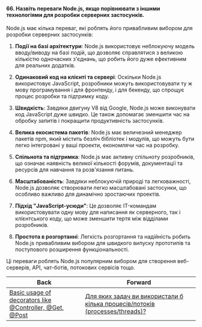 #### 66. Назвіть переваги Node.js, якщо порівнювати з іншими технологіями для розробки серверних застосунків.

Node.js має кілька переваг, які роблять його привабливим вибором для розробки серверних застосунків:

1. **Події на базі архітектури**: Node.js використовує неблокуючу модель вводу/виводу на базі подій, що дозволяє справлятися з великою кількістю одночасних з'єднань, що робить його дуже ефективним для реальних додатків.

2. **Одинаковий код на клієнті та сервері**: Оскільки Node.js використовує JavaScript, розробники можуть використовувати ту ж мову програмування і для фронтенду, і для бекенду, що спрощує процес розробки та підтримку коду.

3. **Швидкість**: Завдяки двигуну V8 від Google, Node.js може виконувати код JavaScript дуже швидко. Це також допомагає зменшити час на обробку запитів і покращити продуктивність застосунків.

4. **Велика екосистема пакетів**: Node.js має величезний менеджер пакетів npm, який містить безліч бібліотек і модулів, що можуть бути легко інтегровані у ваші проекти, економлячи час на розробку.

5. **Спільнота та підтримка**: Node.js має активну спільноту розробників, що означає наявність великої кількості форумів, документації та ресурсів для навчання та розв'язання питань.

6. **Масштабованість**: Завдяки неблокуючій природі та легковажності, Node.js дозволяє створювати легко масштабовані застосунки, що особливо важливо для динамічно зростаючих проектів.

7. **Підхід "JavaScript-усюди"**: Це дозволяє IT-командам використовувати одну мову для написання як серверного, так і клієнтського коду, що може зменшити тертя між відділами розробників.

8. **Простота в розгортанні**: Легкість розгортання та надійність робить Node.js привабливим вибором для швидкого випуску прототипів та поступового розширення функціональності.

Ці переваги роблять Node.js популярним вибором для створення веб-серверів, API, чат-ботів, потокових сервісів тощо.

| Back | Forward |
|---|---|
| [Basic usage of decorators like @Controller, @Get, @Post](/ua/junior/nestjs/basic-usage-of-decorators-like-controller-getmapping-postmapping.md)  | [Для яких задач ви використали б кілька процесів/потоків (processes/threads)?](/ua/middle/nodejs/for-what-tasks-have-you-used-multiple-processesthreads.md) |
